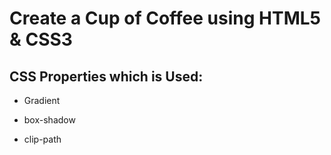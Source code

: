 # Create a Cup of Coffee using HTML5 & CSS3

## CSS Properties which is Used:

* Gradient

* box-shadow

* clip-path

